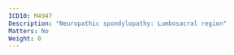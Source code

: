 ```yaml
---
ICD10: M4947
Description: "Neuropathic spondylopathy: Lumbosacral region"
Matters: No
Weight: 0
---
```


